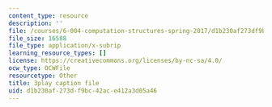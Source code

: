 ```yaml
---
content_type: resource
description: ''
file: /courses/6-004-computation-structures-spring-2017/d1b230af273df9bc42ace412a3d05a46_Um6UH_PRJ4k.srt
file_size: 16588
file_type: application/x-subrip
learning_resource_types: []
license: https://creativecommons.org/licenses/by-nc-sa/4.0/
ocw_type: OCWFile
resourcetype: Other
title: 3play caption file
uid: d1b230af-273d-f9bc-42ac-e412a3d05a46
---
```

